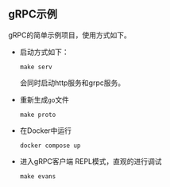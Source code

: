 ## gRPC示例

gRPC的简单示例项目，使用方式如下。

- 启动方式如下：
    ```shell
    make serv
    ``` 
    会同时启动http服务和grpc服务。

- 重新生成`go`文件

    ```shell
    make proto
    ```

- 在Docker中运行

    ```shell
    docker compose up
    ```

- 进入gRPC客户端 REPL模式，直观的进行调试

    ```shell
    make evans
    ```
